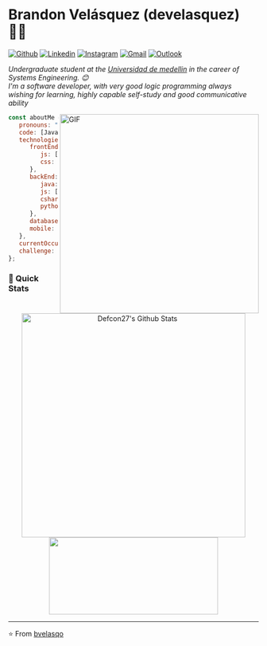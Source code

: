 # Brandon Velásquez (develasquez) 👨‍💻

[![Github](https://img.shields.io/badge/-Github-000?style=flat&logo=Github&logoColor=white)](https://github.com/bvelasqo)
[![Linkedin](https://img.shields.io/badge/-LinkedIn-blue?style=flat&logo=Linkedin&logoColor=white)](https://www.linkedin.com/in/murillo-comino-6124ab49/)
[![Instagram](https://img.shields.io/badge/-Instagram-c13584?style=flat&labelColor=c13584&logo=instagram&logoColor=white)](https://www.instagram.com/tbtazo_/)
[![Gmail](https://img.shields.io/badge/-Gmail-c14438?style=flat&logo=Gmail&logoColor=white)](mailto:brandon.velasquez.osorio@gmail.com)
[![Outlook](https://img.shields.io/badge/-Outlook-0078D4?style=flat&logo=Microsoft-Outlook&logoColor=white)](mailto:bvelasquez609@soyudemedellin.edu.co)


<p><em>Undergraduate student at the <a href="https://udemedellin.edu.co">Universidad de medellin</a> in the career of Systems Engineering. 😊</br>
I'm a software developer, with very good logic programming always wishing for learning, highly capable self-study and good communicative ability </em></p>

<img align="right" alt="GIF" src="https://github.com/abhisheknaiidu/abhisheknaiidu/blob/master/code.gif?raw=true" width="400" height="400" />


```javascript
const aboutMe = {
   pronouns: "he" | "him",
   code: [Javascript, Typescript, HTML, CSS, Python, Java, CSharp, Dart],
   technologies: {
      frontEnd: {
         js: ["React", "Angular"],
         css: ["Bootstrap", "Material Design", "Semantic UI", "Grid"]
      },
      backEnd: {
         java: ["Spring"],
         js: [ "NestJS", "Express"],
         csharp: ["Asp.net Core"],
         python: ["Django", "Flask]
      },
      databases: ["MongoDB", "mySQL", "SQLServer", "Postgresql", "MySQL", "Sqlite"],
      mobile: ["Android", "Flutter"]
   },
   currentOccupation: ["last year student, open for job opportunities"],
   challenge: "I'm working to be a fullstack developer",
};
```

### 🚀 Quick Stats
<p align="center">
<img width="450" align="center" src="https://github-readme-stats-defcon27.vercel.app/api?username=bvelasqo&show_icons=true&line_height=21&theme=react" alt="Defcon27's Github Stats" />
<img width="340" height="155" align="center" 
     src="https://github-readme-stats-defcon27.vercel.app/api/top-langs/?username=bvelasqo&layout=compact&theme=react"" />
</p>
                                                                                                                       
---
⭐️ From [bvelasqo](https://github.com/bvelasqo)

